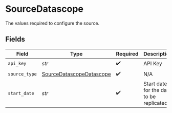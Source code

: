 # SourceDatascope

The values required to configure the source.


## Fields

| Field                                                                       | Type                                                                        | Required                                                                    | Description                                                                 | Example                                                                     |
| --------------------------------------------------------------------------- | --------------------------------------------------------------------------- | --------------------------------------------------------------------------- | --------------------------------------------------------------------------- | --------------------------------------------------------------------------- |
| `api_key`                                                                   | *str*                                                                       | :heavy_check_mark:                                                          | API Key                                                                     |                                                                             |
| `source_type`                                                               | [SourceDatascopeDatascope](../../models/shared/sourcedatascopedatascope.md) | :heavy_check_mark:                                                          | N/A                                                                         |                                                                             |
| `start_date`                                                                | *str*                                                                       | :heavy_check_mark:                                                          | Start date for the data to be replicated                                    | dd/mm/YYYY HH:MM                                                            |